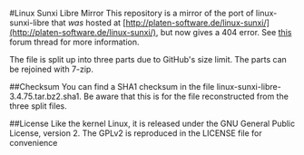 #Linux Sunxi Libre Mirror
This repository is a mirror of the port of linux-sunxi-libre that *was* hosted at [http://platen-software.de/linux-sunxi/](http://platen-software.de/linux-sunxi/), but now gives a 404 error. See [this](http://trisquel.info/en/forum/olinuxino-free-alternative-raspberry-pi) forum thread for more information.

The file is split up into three parts due to GitHub's size limit. The parts can be rejoined with 7-zip.

##Checksum
You can find a SHA1 checksum in the file linux-sunxi-libre-3.4.75.tar.bz2.sha1. Be aware that this is for the file reconstructed from the three split files.

##License
Like the kernel Linux, it is released under the GNU General Public License, version 2. The GPLv2 is reproduced in the LICENSE file for convenience
